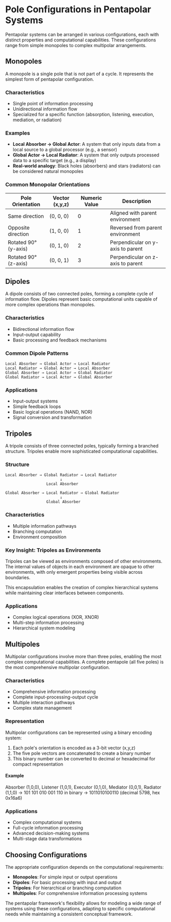 # Pole Configurations in Pentapolar Systems

Pentapolar systems can be arranged in various configurations, each with distinct properties and computational capabilities. These configurations range from simple monopoles to complex multipolar arrangements.

## Monopoles

A monopole is a single pole that is not part of a cycle. It represents the simplest form of pentapolar configuration.

### Characteristics

- Single point of information processing
- Unidirectional information flow
- Specialized for a specific function (absorption, listening, execution, mediation, or radiation)

### Examples

- **Local Absorber → Global Actor**: A system that only inputs data from a local source to a global processor (e.g., a sensor)
- **Global Actor → Local Radiator**: A system that only outputs processed data to a specific target (e.g., a display)
- **Real-world analogy**: Black holes (absorbers) and stars (radiators) can be considered natural monopoles

### Common Monopolar Orientations

| Pole Orientation | Vector (x,y,z) | Numeric Value | Description |
|------------------|----------------|---------------|-------------|
| Same direction | (0, 0, 0) | 0 | Aligned with parent environment |
| Opposite direction | (1, 0, 0) | 1 | Reversed from parent environment |
| Rotated 90° (y-axis) | (0, 1, 0) | 2 | Perpendicular on y-axis to parent |
| Rotated 90° (z-axis) | (0, 0, 1) | 3 | Perpendicular on z-axis to parent |

## Dipoles

A dipole consists of two connected poles, forming a complete cycle of information flow. Dipoles represent basic computational units capable of more complex operations than monopoles.

### Characteristics

- Bidirectional information flow
- Input-output capability
- Basic processing and feedback mechanisms

### Common Dipole Patterns

```
Local Absorber → Global Actor → Local Radiator
Local Radiator → Global Actor → Local Absorber
Global Absorber → Local Actor → Global Radiator
Global Radiator → Local Actor → Global Absorber
```

### Applications

- Input-output systems
- Simple feedback loops
- Basic logical operations (NAND, NOR)
- Signal conversion and transformation

## Tripoles

A tripole consists of three connected poles, typically forming a branched structure. Tripoles enable more sophisticated computational capabilities.

### Structure

```
Local Absorber → Global Radiator → Local Radiator
                        ↓
                  Local Absorber
```

```
Global Absorber → Local Radiator → Global Radiator
                        ↓
                  Global Absorber
```

### Characteristics

- Multiple information pathways
- Branching computation
- Environment composition

### Key Insight: Tripoles as Environments

Tripoles can be viewed as environments composed of other environments. The internal values of objects in each environment are opaque to other environments, with only emergent properties being visible across boundaries.

This encapsulation enables the creation of complex hierarchical systems while maintaining clear interfaces between components.

### Applications

- Complex logical operations (XOR, XNOR)
- Multi-step information processing
- Hierarchical system modeling

## Multipoles

Multipolar configurations involve more than three poles, enabling the most complex computational capabilities. A complete pentapole (all five poles) is the most comprehensive multipolar configuration.

### Characteristics

- Comprehensive information processing
- Complete input-processing-output cycle
- Multiple interaction pathways
- Complex state management

### Representation

Multipolar configurations can be represented using a binary encoding system:

1. Each pole's orientation is encoded as a 3-bit vector (x,y,z)
2. The five pole vectors are concatenated to create a binary number
3. This binary number can be converted to decimal or hexadecimal for compact representation

#### Example

Absorber (1,0,0), Listener (1,0,1), Executor (0,1,0), Mediator (0,0,1), Radiator (1,1,0)
→ 101 101 010 001 110 in binary
→ 1011010100110 (decimal 5798, hex 0x16a6)

### Applications

- Complex computational systems
- Full-cycle information processing
- Advanced decision-making systems
- Multi-stage data transformations

## Choosing Configurations

The appropriate configuration depends on the computational requirements:

- **Monopoles**: For simple input or output operations
- **Dipoles**: For basic processing with input and output
- **Tripoles**: For hierarchical or branching computation
- **Multipoles**: For comprehensive information processing systems

The pentapolar framework's flexibility allows for modeling a wide range of systems using these configurations, adapting to specific computational needs while maintaining a consistent conceptual framework.